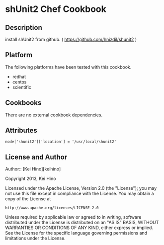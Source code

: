 # <a name="title"></a> shUnit2 Chef Cookbook

## <a name="description"></a> Description

install shUnit2 from github.
( https://github.com/hnizdil/shunit2 )


## <a name="requirements-platform"></a> Platform

The following platforms have been tested with this cookbook.

* redhat
* centos
* scientific

## <a name="requirements-cookbooks"></a> Cookbooks

There are no external cookbook dependencies.

## <a name="attributes"></a> Attributes

    node['shunit2']['location'] = '/usr/local/shunit2'

## <a name="license"></a> License and Author

Author:: [Kei Hino][keihino]

Copyright 2013, Kei Hino

Licensed under the Apache License, Version 2.0 (the "License");
you may not use this file except in compliance with the License.
You may obtain a copy of the License at

    http://www.apache.org/licenses/LICENSE-2.0

Unless required by applicable law or agreed to in writing, software
distributed under the License is distributed on an "AS IS" BASIS,
WITHOUT WARRANTIES OR CONDITIONS OF ANY KIND, either express or implied.
See the License for the specific language governing permissions and
limitations under the License.

[shunit2]:  http://code.google.com/p/shunit2
[hnizdil's shunit2 repo]:  https://github.com/hnizdil/shunit2
